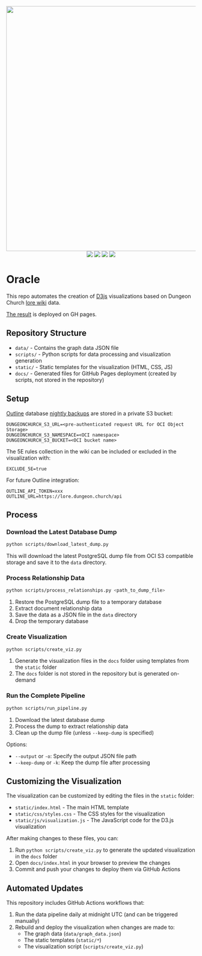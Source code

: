 <p align="center">
    <img width="650" src="https://raw.githubusercontent.com/oakbrad/dungeonchurch/refs/heads/main/logo-chrome.png"><br>
    <a href=https://github.com/oakbrad/dungeonchurch>
        <img src=https://img.shields.io/github/last-commit/oakbrad/dungeonchurch?label=dungeonchurch&color=gray&labelColor=ff2600&logoColor=ffffff&logo=docker></a>
    <a href=https://github.com/oakbrad/dungeonchurch-pyora>
        <img src=https://img.shields.io/github/last-commit/oakbrad/dungeonchurch-pyora?label=dungeonchurch-pyora&color=gray&labelColor=ff2600&logo=dungeonsanddragons></a>
    <a href=https://github.com/oakbrad/dungeonchurch-basilica>
        <img src=https://img.shields.io/github/last-commit/oakbrad/dungeonchurch-basilica?label=dungeonchurch-basilica&color=gray&labelColor=ff2600&logo=ghost></a>
    <a href=https://github.com/oakbrad/dungeonchurch-cogs>
        <img src=https://img.shields.io/github/last-commit/oakbrad/dungeonchurch-cogs?label=dungeonchurch-cogs&color=gray&labelColor=ff2600&logoColor=ffffff&logo=discord></a>
</p>

# Oracle
This repo automates the creation of [D3js](https://d3js.org/) visualizations based on Dungeon Church [lore wiki](https://lore.dungeon.church) data.

[The result](https://oakbrad.github.io/dungeonchurch-oracle/) is deployed on GH pages.

## Repository Structure

- `data/` - Contains the graph data JSON file
- `scripts/` - Python scripts for data processing and visualization generation
- `static/` - Static templates for the visualization (HTML, CSS, JS)
- `docs/` - Generated files for GitHub Pages deployment (created by scripts, not stored in the repository)

## Setup
[Outline](https://github.com/outline/outline) database [nightly backups](https://github.com/oakbrad/dungeonchurch/blob/81f2a3a4e5cf00af524ad6a5d0c33f967a0edd74/docker-compose.yaml#L174) are stored in a private S3 bucket:
```
DUNGEONCHURCH_S3_URL=<pre-authenticated request URL for OCI Object Storage>
DUNGEONCHURCH_S3_NAMESPACE=<OCI namespace>
DUNGEONCHURCH_S3_BUCKET=<OCI bucket name>
```
The 5E rules collection in the wiki can be included or excluded in the visualization with:
```
EXCLUDE_5E=true
```
For future Outline integration:
```
OUTLINE_API_TOKEN=xxx
OUTLINE_URL=https://lore.dungeon.church/api
```
## Process
### Download the Latest Database Dump
```bash
python scripts/download_latest_dump.py
```
This will download the latest PostgreSQL dump file from OCI S3 compatible storage and save it to the `data` directory.

### Process Relationship Data
```bash
python scripts/process_relationships.py <path_to_dump_file>
```
1. Restore the PostgreSQL dump file to a temporary database
2. Extract document relationship data
3. Save the data as a JSON file in the `data` directory
4. Drop the temporary database

### Create Visualization
```bash
python scripts/create_viz.py
```
1. Generate the visualization files in the `docs` folder using templates from the `static` folder
2. The `docs` folder is not stored in the repository but is generated on-demand

### Run the Complete Pipeline
```bash
python scripts/run_pipeline.py
```
1. Download the latest database dump
2. Process the dump to extract relationship data
3. Clean up the dump file (unless `--keep-dump` is specified)

Options:
- `--output` or `-o`: Specify the output JSON file path
- `--keep-dump` or `-k`: Keep the dump file after processing

## Customizing the Visualization

The visualization can be customized by editing the files in the `static` folder:

- `static/index.html` - The main HTML template
- `static/css/styles.css` - The CSS styles for the visualization
- `static/js/visualization.js` - The JavaScript code for the D3.js visualization

After making changes to these files, you can:

1. Run `python scripts/create_viz.py` to generate the updated visualization in the `docs` folder
2. Open `docs/index.html` in your browser to preview the changes
3. Commit and push your changes to deploy them via GitHub Actions

## Automated Updates
This repository includes GitHub Actions workflows that:

1. Run the data pipeline daily at midnight UTC (and can be triggered manually)
2. Rebuild and deploy the visualization when changes are made to:
   - The graph data (`data/graph_data.json`)
   - The static templates (`static/*`)
   - The visualization script (`scripts/create_viz.py`)

